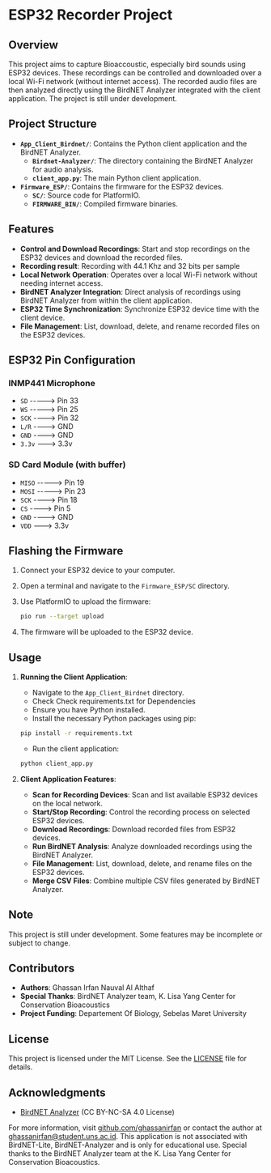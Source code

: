 # ESP32 Recorder Project

## Overview

This project aims to capture Bioaccoustic, especially bird sounds using ESP32 devices. These recordings can be controlled and downloaded over a local Wi-Fi network (without internet access). The recorded audio files are then analyzed directly using the BirdNET Analyzer integrated with the client application. The project is still under development.

## Project Structure

- **`App_Client_Birdnet/`**: Contains the Python client application and the BirdNET Analyzer.
  - **`Birdnet-Analyzer/`**: The directory containing the BirdNET Analyzer for audio analysis.
  - **`client_app.py`**: The main Python client application.
- **`Firmware_ESP/`**: Contains the firmware for the ESP32 devices.
  - **`SC/`**: Source code for PlatformIO.
  - **`FIRMWARE_BIN/`**: Compiled firmware binaries.

## Features

- **Control and Download Recordings**: Start and stop recordings on the ESP32 devices and download the recorded files.
- **Recording result**: Recording with 44.1 Khz and 32 bits per sample
- **Local Network Operation**: Operates over a local Wi-Fi network without needing internet access.
- **BirdNET Analyzer Integration**: Direct analysis of recordings using BirdNET Analyzer from within the client application.
- **ESP32 Time Synchronization**: Synchronize ESP32 device time with the client device.
- **File Management**: List, download, delete, and rename recorded files on the ESP32 devices.

## ESP32 Pin Configuration

### INMP441 Microphone

- `SD` -----> Pin 33
- `WS` -----> Pin 25
- `SCK` ----> Pin 32
- `L/R` ----> GND
- `GND` ----> GND
- `3.3v` ---> 3.3v

### SD Card Module (with buffer)

- `MISO` -----> Pin 19
- `MOSI` -----> Pin 23
- `SCK` ----> Pin 18
- `CS` ----> Pin 5
- `GND` ----> GND
- `VDD` ---> 3.3v

## Flashing the Firmware

1. Connect your ESP32 device to your computer.
2. Open a terminal and navigate to the `Firmware_ESP/SC` directory.
3. Use PlatformIO to upload the firmware:

    ```bash
    pio run --target upload
    ```

4. The firmware will be uploaded to the ESP32 device.

## Usage

1. **Running the Client Application**:
   - Navigate to the `App_Client_Birdnet` directory.
   - Check Check requirements.txt for Dependencies
   - Ensure you have Python installed.
   - Install the necessary Python packages using pip:
   ```bash
   pip install -r requirements.txt
   ```  
   - Run the client application:

    ```bash
    python client_app.py
    ```
    
3. **Client Application Features**:
   - **Scan for Recording Devices**: Scan and list available ESP32 devices on the local network.
   - **Start/Stop Recording**: Control the recording process on selected ESP32 devices.
   - **Download Recordings**: Download recorded files from ESP32 devices.
   - **Run BirdNET Analysis**: Analyze downloaded recordings using the BirdNET Analyzer.
   - **File Management**: List, download, delete, and rename files on the ESP32 devices.
   - **Merge CSV Files**: Combine multiple CSV files generated by BirdNET Analyzer.

## Note

This project is still under development. Some features may be incomplete or subject to change.

## Contributors

- **Authors**: Ghassan Irfan Nauval Al Althaf
- **Special Thanks**: BirdNET Analyzer team, K. Lisa Yang Center for Conservation Bioacoustics
- **Project Funding**: Departement Of Biology, Sebelas Maret University
## License
This project is licensed under the MIT License. See the [LICENSE](LICENSE) file for details.

## Acknowledgments
- [BirdNET Analyzer](https://github.com/kahst/BirdNET-Analyzer) (CC BY-NC-SA 4.0 License)

For more information, visit [github.com/ghassanirfan](https://github.com/ghassanirfan) or contact the author at ghassanirfan@student.uns.ac.id. 
This application is not associated with BirdNET-Lite, BirdNET-Analyzer and is only for educational use. Special thanks to the BirdNET Analyzer team at the K. Lisa Yang Center for Conservation Bioacoustics.
